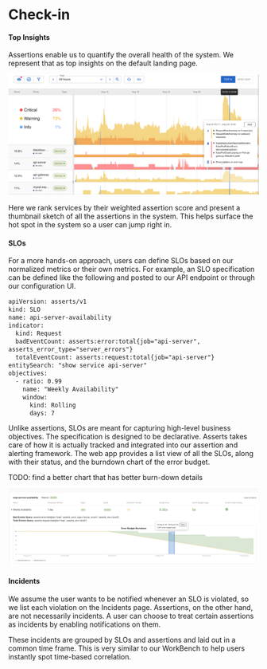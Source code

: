 # Check-in

#### Top Insights <a id="HowAssertsWorks(WIP)-TopInsights"></a>

Assertions enable us to quantify the overall health of the system. We represent that as top insights on the default landing page.

![](../.gitbook/assets/1562312711.png)

Here we rank services by their weighted assertion score and present a thumbnail sketch of all the assertions in the system. This helps surface the hot spot in the system so a user can jump right in.

#### SLOs <a id="HowAssertsWorks(WIP)-SLOs"></a>

For a more hands-on approach, users can define SLOs based on our normalized metrics or their own metrics. For example, an SLO specification can be defined like the following and posted to our API endpoint or through our configuration UI.

```text
apiVersion: asserts/v1
kind: SLO
name: api-server-availability
indicator:
  kind: Request
  badEventCount: asserts:error:total{job="api-server", asserts_error_type="server_errors"}
  totalEventCount: asserts:request:total{job="api-server"}
entitySearch: "show service api-server"
objectives:
  - ratio: 0.99
    name: "Weekly Availability"
    window:
      kind: Rolling
      days: 7
```

Unlike assertions, SLOs are meant for capturing high-level business objectives. The specification is designed to be declarative. Asserts takes care of how it is actually tracked and integrated into our assertion and alerting framework. The web app provides a list view of all the SLOs, along with their status, and the burndown chart of the error budget.

TODO: find a better chart that has better burn-down details

![](../.gitbook/assets/slos%20%282%29%20%282%29%20%281%29%20%285%29.png)

#### Incidents <a id="HowAssertsWorks(WIP)-Incidents"></a>

We assume the user wants to be notified whenever an SLO is violated, so we list each violation on the Incidents page. Assertions, on the other hand, are not necessarily incidents. A user can choose to treat certain assertions as incidents by enabling notifications on them.

These incidents are grouped by SLOs and assertions and laid out in a common time frame. This is very similar to our WorkBench to help users instantly spot time-based correlation.

###  <a id="HowAssertsWorks(WIP)-Exploringtheentitygraph"></a>


